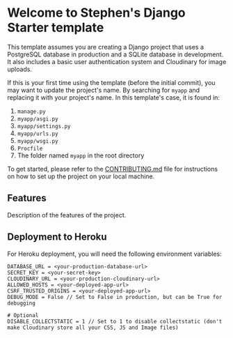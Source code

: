 # Welcome to Stephen's Django Starter template

This template assumes you are creating a Django project that uses a PostgreSQL database in production and a SQLite database in development. It also includes a basic user authentication system and Cloudinary for image uploads.

If this is your first time using the template (before the initial commit), you may want to update the project's name. By searching for `myapp` and replacing it with your project's name. In this template's case, it is found in:

1. `manage.py`
2. `myapp/asgi.py`
3. `myapp/settings.py`
4. `myapp/urls.py`
5. `myapp/wsgi.py`
6. `Procfile`
7. The folder named `myapp` in the root directory

To get started, please refer to the [CONTRIBUTING.md](CONTRIBUTING.md) file for instructions on how to set up the project on your local machine.

## Features

Description of the features of the project.

## Deployment to Heroku

For Heroku deployment, you will need the following environment variables:

```
DATABASE_URL = <your-production-database-url>
SECRET_KEY = <your-secret-key>
CLOUDINARY_URL = <your-production-cloudinary-url>
ALLOWED_HOSTS = <your-deployed-app-url>
CSRF_TRUSTED_ORIGINS = <your-deployed-app-url>
DEBUG_MODE = False // Set to False in production, but can be True for debugging

# Optional
DISABLE_COLLECTSTATIC = 1 // Set to 1 to disable collectstatic (don't make Cloudinary store all your CSS, JS and Image files)

```
